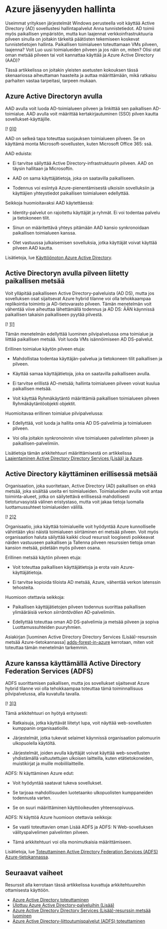 <properties
   pageTitle="Azure käyttäjätietojen hallinta | Microsoft Azure"
   description="Tässä artikkelissa kerrotaan ja vertaa eri tavat käytettävissä hallintaan tunnistetietojen hybrid järjestelmät, jotka ulottuvat kanssa Azure--paikallisen/cloud reunaa."
   services=""
   documentationCenter="na"
   authors="telmosampaio"
   manager="christb"
   editor=""
   tags=""/>
<tags
   ms.service="guidance"
   ms.devlang="na"
   ms.topic="article"
   ms.tgt_pltfrm="na"
   ms.workload="na"
   ms.date="10/26/2016"
   ms.author="telmosampaio"/>
   
# <a name="managing-identity-in-azure"></a>Azure jäsenyyden hallinta

Useimmat yrityksen järjestelmät Windows perusteella voit käyttää Active Directory (AD) sovellustesi hallintapalvelut Anna tunnistetiedot. AD toimii myös paikallisen ympäristön, mutta kun laajennat verkkoinfrastruktuuria pilveen sinulla on joitakin tärkeitä päätösten tekemiseen koskevat tunnistetietojen hallinta. Paikallisen toimialueen toteuttamaan VMs pilveen, laajenna? Voit Luo uusi toimialueiden pilveen ja jos näin on, miten? Olisi otat oman metsää pilveen tai voit kannattaa käyttää ja Azure Active Directory (AAD)?

Tässä artikkelissa on joitakin yleisten asetusten kokouksen tässä skenaariossa aiheuttaman haasteita ja auttaa määrittämään, mikä ratkaisu parhaiten vastaa tarpeitasi, tarpeen mukaan.

## <a name="using-azure-active-directory"></a>Azure Active Directoryn avulla

AAD avulla voit luoda AD-toimialueen pilveen ja linkittää sen paikallisen AD-toimialue. AAD avulla voit määrittää kertakirjautuminen (SSO) pilven kautta sovellukset-käyttäjille.

[! [0]][0]

AAD on selkeä tapa toteuttaa suojauksen toimialueen pilveen. Se on käyttämä monta Microsoft-sovellusten, kuten Microsoft Office 365: ssä. 

AAD eduista:

- Ei tarvitse säilyttää Active Directory-infrastruktuurin pilveen. AAD on täysin hallitaan ja Microsoftin.

- AAD on sama käyttäjätietoja, joka on saatavilla paikalliseen.

- Todennus voi esiintyä Azure-pienentämisestä ulkoisiin sovelluksiin ja käyttäjien yhteystiedot paikallisen toimialueen edellyttää.

Seikkoja huomioitavaksi AAD käytettäessä:

- Identity-palvelut on rajoitettu käyttäjät ja ryhmät. Ei voi todentaa palvelu ja tietokoneen tilit.

- Sinun on määritettävä yhteys pitämään AAD kansio synkronoidaan paikallisen toimialueen kanssa. 

- Olet vastuussa julkaisemisen sovelluksia, jotka käyttäjät voivat käyttää pilveen AAD kautta.

Lisätietoja, lue [Käyttöönoton Azure Active Directory][implementing-aad].

## <a name="using-active-directory-in-the-cloud-joined-to-an-on-premises-forest"></a>Active Directoryn avulla pilveen liitetty paikallisen metsää

Voit ylläpitää paikalliseen Active Directory-palveluista (AD DS), mutta jos sovelluksen osat sijaitsevat Azure hybrid tilanne voi olla tehokkaampaa replikointia toiminto ja AD-tietovarasto pilveen. Tämän menetelmän voit vähentää viive aiheuttaa lähettämällä todennus ja AD DS: ÄÄN käynnissä paikallisen takaisin paikalliseen pyytää pilvestä. 

[! [1]][1]

Tämän menetelmän edellyttää luominen pilvipalvelussa oma toimialue ja liittää paikallisen metsää. Voit luoda VMs isännöimiseen AD DS-palvelut.

Erillinen toimialue käytön pilveen etuja:

- Mahdollistaa todentaa käyttäjän-palvelua ja tietokoneen tilit paikallisen ja pilveen.

- Käyttää samaa käyttäjätietoja, joka on saatavilla paikalliseen avulla.

- Ei tarvitse erillistä AD-metsää; hallinta toimialueen pilveen voivat kuulua paikallisen metsää.

- Voit käyttää Ryhmäkäytäntö määrittämiä paikallisen toimialueen pilveen Ryhmäkäytäntöobjekti objektit.

Huomioitavaa erillinen toimialue pilvipalvelussa:

- Edellyttää, voit luoda ja hallita omia AD DS-palvelimia ja toimialueen pilveen.

- Voi olla joitakin synkronoinnin viive toimialueen palvelinten pilveen ja paikallisen-palvelimiin.

Lisätietoja tämän arkkitehtuuri määrittämisestä on artikkelissa [Laajentaminen Active Directory Directory Services (Lisää) ja Azure][extending-adds].

## <a name="using-active-directory-with-a-separate-forest"></a>Active Directory käyttäminen erillisessä metsää

Organisaation, joka suoritetaan, Active Directory (AD) paikallisen on ehkä metsää, joka sisältää useita eri toimialueiden. Toimialueiden avulla voit antaa toiminta-alueet, jotka on säilytettävä erillisessä mahdollisesti tietoturvasyistä välinen eristystaso, mutta voit jakaa tietoja luomalla luottamussuhteet toimialueiden välillä.

[! [2]][2]

Organisaatio, joka käyttää toimialueille voit hyödyntää Azure kunnolliselle vähintään yksi näistä toimialueen siirtäminen eri metsää pilveen. Voit myös organisaation haluta säilyttää kaikki cloud resurssit loogisesti poikkeavat näiden vastuuseen paikallisen ja Tallenna pilveen resurssien tietoja oman kansion metsää, pidetään myös pilveen osana.

Erillinen metsää käytön pilveen etuja:

- Voit toteuttaa paikallisen käyttäjätietoja ja erota vain Azure-käyttäjätietoja.

- Ei tarvitse kopioida tiloista AD metsää, Azure, vähentää verkon latenssin tehosteita.

Huomioon otettavia seikkoja:

- Paikallisen käyttäjätietojen pilveen todennus suorittaa paikallisen ylimääräisiä verkon *siirräntävälien* AD-palvelimiin.

- Edellyttää toteuttaa oman AD DS-palvelimia ja metsää pilveen ja sopiva Luottamussuhteiden puuryhmien.

Asiakirjan [luominen Active Directory Directory Services (Lisää)-resurssin metsää Azure-tietokannassa] [ adds-forest-in-azure] kerrotaan, miten voit toteuttaa tämän menetelmän tarkemmin.

## <a name="using-active-directory-federation-services-adfs-with-azure"></a>Azure kanssa käyttämällä Active Directory Federation Services (ADFS)

ADFS suorittamisen paikallisen, mutta jos sovellukset sijaitsevat Azure hybrid tilanne voi olla tehokkaampaa toteuttaa tämä toiminnallisuus pilvipalvelussa, alla kuvatulla tavalla.

[! [3]][3]

Tämä arkkitehtuuri on hyötyä erityisesti:

- Ratkaisuja, jotka käyttävät liitetyt lupa, voit näyttää web-sovellusten kumppanin organisaatioille.

- Järjestelmät, jotka tukevat selaimet käynnissä organisaation palomuurin ulkopuolella käytöltä.

- Järjestelmät, joiden avulla käyttäjät voivat käyttää web-sovellusten yhdistämällä valtuutettujen ulkoisen laitteilla, kuten etätietokoneiden, muistikirjat ja muille mobiililaitteille. 

ADFS: N käyttäminen Azure edut:

- Voit hyödyntää saatavat tukeva sovellukset.

- Se tarjoaa mahdollisuuden luotetaanko ulkopuolisten kumppaneiden todennusta varten.

- Se on suuri määrittäminen käyttöoikeuden yhteensopivuus.

ADFS: N käyttöä Azure huomioon otettavia seikkoja:

- Se vaatii toteuttavien oman Lisää ADFS ja ADFS: N Web-sovelluksen välityspalvelimen palvelinten pilveen.

- Tämä arkkitehtuuri voi olla monimutkaisia määrittämiseen.

Lisätietoja, lue [Toteuttaminen Active Directory Federation Services (ADFS) Azure-tietokannassa][adfs-in-azure].

## <a name="next-steps"></a>Seuraavat vaiheet

Resurssit alla kerrotaan tässä artikkelissa kuvattuja arkkitehtuureihin ottamisesta käyttöön.

- [Azure Active Directory toteuttaminen][implementing-aad]
- [Ulottuu Azure Active Directory-palveluihin (Lisää)][extending-adds]
- [Azure Active Directory Directory Services (Lisää)-resurssin metsää luominen][adds-forest-in-azure]
- [Azure Active Directory-liittoutumispalvelut (ADFS) toteuttaminen][adfs-in-azure]

<!-- Links -->
[0]: ./media/guidance-identity/figure1.png "Cloud tunnistetietojen arkkitehtuuri Azure Active Directoryn avulla"
[1]: ./media/guidance-identity/figure2.png "Suojattu hybrid verkoston arkkitehtuuri Active Directory-hakemistosta"
[2]: ./media/guidance-identity/figure3.png "Suojattu hybrid verkoston arkkitehtuuri ja erillinen AD-toimialueet ja metsien"
[3]: ./media/guidance-identity/figure4.png "Suojattu hybrid verkoston arkkitehtuuri ADFS: N kanssa"
[implementing-aad]: ./guidance-identity-aad.md
[extending-adds]: ./guidance-identity-adds-extend-domain.md
[adds-forest-in-azure]: ./guidance-identity-adds-resource-forest.md
[adfs-in-azure]: ./guidance-identity-adfs.md